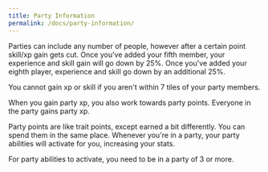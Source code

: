 ```yaml
---
title: Party Information
permalink: /docs/party-information/
---
```


Parties can include any number of people, however after a certain point skill/xp gain gets cut. Once you've added your fifth member, your experience and skill gain will go down by 25%. Once you've added your eighth player, experience and skill go down by an additional 25%.

You cannot gain xp or skill if you aren't within 7 tiles of your party members.

When you gain party xp, you also work towards party points. Everyone in the party gains party xp.

Party points are like trait points, except earned a bit differently. You can spend them in the same place. Whenever you're in a party, your party abilities will activate for you, increasing your stats.

For party abilities to activate, you need to be in a party of 3 or more.
